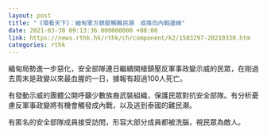 ```yaml
---
layout: post
title: "《環看天下》：緬甸軍方鎮壓觸難民潮　或推向內戰邊緣"
date: 2021-03-30 09:13:36.000000000 +08:00
link: https://news.rthk.hk/rthk/ch/component/k2/1583297-20210330.htm
categories: rthk
---
```


緬甸局勢進一步惡化，安全部隊連日繼續開槍鎮壓反軍事政變示威的民眾，在剛過去周末是政變以來最血腥的一日，據報有超過100人死亡。

有發動示威的團體公開呼籲少數族裔武裝組織，保護民眾對抗安全部隊。有分析憂慮反軍事政變將有機會觸發成內戰，以及逃到泰國的難民潮。

有匿名的安全部隊成員接受訪問，形容大部分成員都被洗腦，視民眾為敵人。
